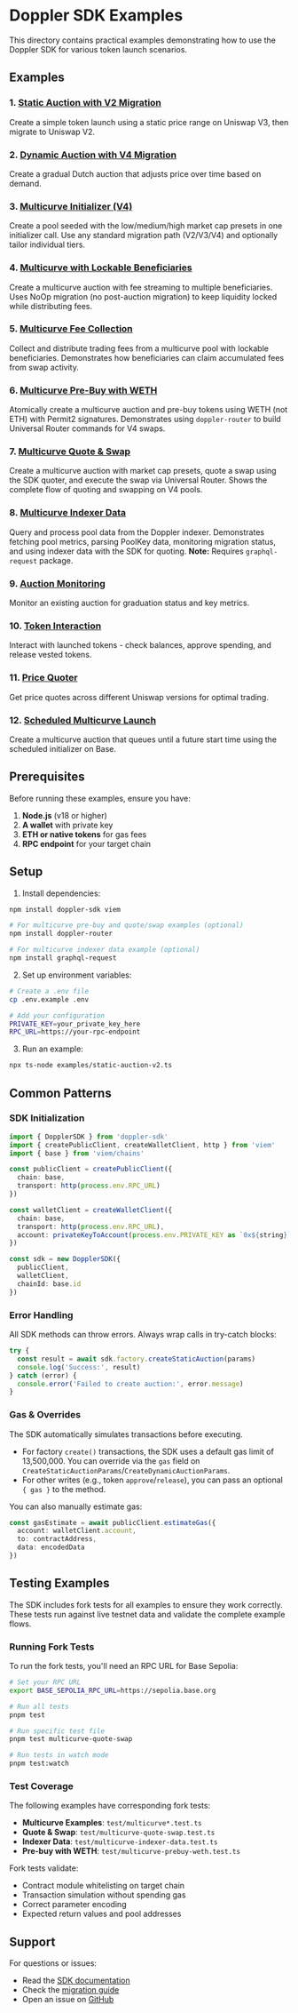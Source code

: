 # Doppler SDK Examples

This directory contains practical examples demonstrating how to use the Doppler SDK for various token launch scenarios.

## Examples

### 1. [Static Auction with V2 Migration](./static-auction-v2.ts)
Create a simple token launch using a static price range on Uniswap V3, then migrate to Uniswap V2.

### 2. [Dynamic Auction with V4 Migration](./dynamic-auction-v4.ts)
Create a gradual Dutch auction that adjusts price over time based on demand.

### 3. [Multicurve Initializer (V4)](./multicurve-initializer.ts)
Create a pool seeded with the low/medium/high market cap presets in one initializer call. Use any standard migration path (V2/V3/V4) and optionally tailor individual tiers.

### 4. [Multicurve with Lockable Beneficiaries](./multicurve-lockable-beneficiaries.ts)
Create a multicurve auction with fee streaming to multiple beneficiaries. Uses NoOp migration (no post-auction migration) to keep liquidity locked while distributing fees.

### 5. [Multicurve Fee Collection](./multicurve-collect-fees.ts)
Collect and distribute trading fees from a multicurve pool with lockable beneficiaries. Demonstrates how beneficiaries can claim accumulated fees from swap activity.

### 6. [Multicurve Pre-Buy with WETH](./multicurve-prebuy-weth.ts)
Atomically create a multicurve auction and pre-buy tokens using WETH (not ETH) with Permit2 signatures. Demonstrates using `doppler-router` to build Universal Router commands for V4 swaps.

### 7. [Multicurve Quote & Swap](./multicurve-quote-and-swap.ts)
Create a multicurve auction with market cap presets, quote a swap using the SDK quoter, and execute the swap via Universal Router. Shows the complete flow of quoting and swapping on V4 pools.

### 8. [Multicurve Indexer Data](./multicurve-indexer-data.ts)
Query and process pool data from the Doppler indexer. Demonstrates fetching pool metrics, parsing PoolKey data, monitoring migration status, and using indexer data with the SDK for quoting. **Note:** Requires `graphql-request` package.

### 9. [Auction Monitoring](./auction-monitoring.ts)
Monitor an existing auction for graduation status and key metrics.

### 10. [Token Interaction](./token-interaction.ts)
Interact with launched tokens - check balances, approve spending, and release vested tokens.

### 11. [Price Quoter](./price-quoter.ts)
Get price quotes across different Uniswap versions for optimal trading.

### 12. [Scheduled Multicurve Launch](./multicurve-scheduled-launch.ts)
Create a multicurve auction that queues until a future start time using the scheduled initializer on Base.

## Prerequisites

Before running these examples, ensure you have:

1. **Node.js** (v18 or higher)
2. **A wallet** with private key
3. **ETH or native tokens** for gas fees
4. **RPC endpoint** for your target chain

## Setup

1. Install dependencies:
```bash
npm install doppler-sdk viem

# For multicurve pre-buy and quote/swap examples (optional)
npm install doppler-router

# For multicurve indexer data example (optional)
npm install graphql-request
```

2. Set up environment variables:
```bash
# Create a .env file
cp .env.example .env

# Add your configuration
PRIVATE_KEY=your_private_key_here
RPC_URL=https://your-rpc-endpoint
```

3. Run an example:
```bash
npx ts-node examples/static-auction-v2.ts
```

## Common Patterns

### SDK Initialization
```typescript
import { DopplerSDK } from 'doppler-sdk'
import { createPublicClient, createWalletClient, http } from 'viem'
import { base } from 'viem/chains'

const publicClient = createPublicClient({
  chain: base,
  transport: http(process.env.RPC_URL)
})

const walletClient = createWalletClient({
  chain: base,
  transport: http(process.env.RPC_URL),
  account: privateKeyToAccount(process.env.PRIVATE_KEY as `0x${string}`)
})

const sdk = new DopplerSDK({
  publicClient,
  walletClient,
  chainId: base.id
})
```

### Error Handling
All SDK methods can throw errors. Always wrap calls in try-catch blocks:

```typescript
try {
  const result = await sdk.factory.createStaticAuction(params)
  console.log('Success:', result)
} catch (error) {
  console.error('Failed to create auction:', error.message)
}
```

### Gas & Overrides
The SDK automatically simulates transactions before executing.
- For factory `create()` transactions, the SDK uses a default gas limit of 13,500,000. You can override via the `gas` field on `CreateStaticAuctionParams`/`CreateDynamicAuctionParams`.
- For other writes (e.g., token `approve`/`release`), you can pass an optional `{ gas }` to the method.

You can also manually estimate gas:

```typescript
const gasEstimate = await publicClient.estimateGas({
  account: walletClient.account,
  to: contractAddress,
  data: encodedData
})
```

## Testing Examples

The SDK includes fork tests for all examples to ensure they work correctly. These tests run against live testnet data and validate the complete example flows.

### Running Fork Tests

To run the fork tests, you'll need an RPC URL for Base Sepolia:

```bash
# Set your RPC URL
export BASE_SEPOLIA_RPC_URL=https://sepolia.base.org

# Run all tests
pnpm test

# Run specific test file
pnpm test multicurve-quote-swap

# Run tests in watch mode
pnpm test:watch
```

### Test Coverage

The following examples have corresponding fork tests:

- **Multicurve Examples**: `test/multicurve*.test.ts`
- **Quote & Swap**: `test/multicurve-quote-swap.test.ts`
- **Indexer Data**: `test/multicurve-indexer-data.test.ts`
- **Pre-buy with WETH**: `test/multicurve-prebuy-weth.test.ts`

Fork tests validate:
- Contract module whitelisting on target chain
- Transaction simulation without spending gas
- Correct parameter encoding
- Expected return values and pool addresses

## Support

For questions or issues:
- Read the [SDK documentation](../README.md)
- Check the [migration guide](../docs/MIGRATION.md)
- Open an issue on [GitHub](https://github.com/doppler-sdk/issues)
